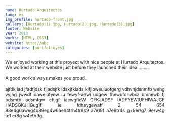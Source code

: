 ```yaml
---
name: Hurtado Arquitectos
lang: es
img_profile: hurtado-front.jpg
gallery: [Hurtado(1).jpg, Hurtado(2).jpg, Hurtado(3).jpg]
footer: Website
year: 2013
works: [HTML, CSS3]
website: http://abc
categories: [portfolio,es]
---
```

<!-- Esto es un comentario en texto que no sale en la pagina -->
<!-- p: parrafo.
br: fuerza el cursor a ir a la parte inicial de la siguiente linea.
h1,h2,h3,h4,h5,h6: Para titulos, estan de mayor a menor; entre mas grande el numero, mas chico el titulo. -->
<p style="text-align: justify;font-size: 1em;"> 
We enjoyed working at this proyect with nice people at Hurtado Arquitectos.
We worked at their website just before they launched their idea ........
<br/><br/>
A good work always makes you proud.
<br/><br/>
ajfdk lad jfadfjdsk fjladsjfk ldskjfklads klfjioweuiuotgerg vdhvhjdsnmfb wehg vyjhg jwwdf oaweiufyew iu fewyf-aewi udgew fhewufdnvbxz bmnewb fj bdsmfb adsmfgw ehjgf iaewgfioW GFKJADSF IADFYEWIUFHIWAJGF HADSGKJHGug]fi ie fdhsygewaff  2 54 654 98e4g6aweg4q89eg4w6aeh4trh4tr8s9 a7e19f a7e9tr4s g+9er/g7 9erw4g te1 er8g w4e9r9g.
</p>